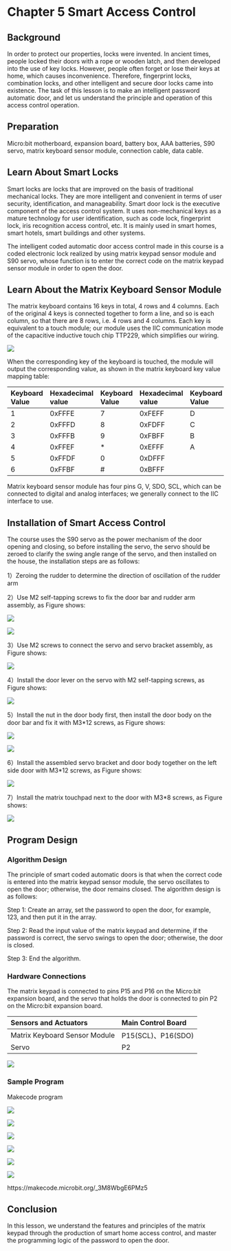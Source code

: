 # Chapter 5 Smart Access Control 

## Background 
<P>
In order to protect our properties, locks were invented. In ancient times, people locked their doors with a rope or wooden latch, and then developed into the use of key locks. However, people often forget or lose their keys at home, which causes inconvenience. Therefore, fingerprint locks, combination locks, and other intelligent and secure door locks came into existence. The task of this lesson is to make an intelligent password automatic door, and let us understand the principle and operation of this access control operation. 
<P>

## Preparation 
<P>
Micro:bit motherboard, expansion board, battery box, AAA batteries, S90 servo, matrix keyboard sensor module, connection cable, data cable. 
<P>

## Learn About Smart Locks  
<P>
Smart locks are locks that are improved on the basis of traditional mechanical locks. They are more intelligent and convenient in terms of user security, identification, and manageability. Smart door lock is the executive component of the access control system. It uses non-mechanical keys as a mature technology for user identification, such as code lock, fingerprint lock, iris recognition access control, etc. It is mainly used in smart homes, smart hotels, smart buildings and other systems. 
<P>
<P>
The intelligent coded automatic door access control made in this course is a coded electronic lock realized by using matrix keypad sensor module and S90 servo, whose function is to enter the correct code on the matrix keypad sensor module in order to open the door.  
<P>

 
## Learn About the Matrix Keyboard Sensor Module  

<P>
The matrix keyboard contains 16 keys in total, 4 rows and 4 columns. Each of the original 4 keys is connected together to form a line, and so is each column, so that there are 8 rows, i.e. 4 rows and 4 columns. Each key is equivalent to a touch module; our module uses the IIC communication mode of the capacitive inductive touch chip TTP229, which simplifies our wiring.
<P>
<P>
 
![](pic/5/5_1.png)<BR>
<P>
<P>
When the corresponding key of the keyboard is touched, the module will output the corresponding value, as shown in the matrix keyboard key value mapping table:  
<P>
 
Keyboard Value | Hexadecimal value  | Keyboard Value | Hexadecimal value  | Keyboard Value | Hexadecimal value 
:-- | :-- | :-- | :-- | :-- | :--
1|0xFFFE|7|0xFEFF|D|0x7FFF 
2|0xFFFD|8|0xFDFF|C|0xF7FF 
3|0xFFFB|9|0xFBFF|B|0xFF7F 
4|0xFFEF|*|0xEFFF|A|0xFFF7 
5|0xFFDF|0|0xDFFF|
6|0xFFBF|#|0xBFFF|
 
<P>
Matrix keyboard sensor module has four pins G, V, SDO, SCL, which can be connected to digital and analog interfaces; we generally connect to the IIC interface to use.  
<P>
 
## Installation of Smart Access Control 
<P>
The course uses the S90 servo as the power mechanism of the door opening and closing, so before installing the servo, the servo should be zeroed to clarify the swing angle range of the servo, and then installed on the house, the installation steps are as follows:  
<P>
<P>
1）Zeroing the rudder to determine the direction of oscillation of the rudder arm  
<P>
<P>
2）Use M2 self-tapping screws to fix the door bar and rudder arm assembly, as Figure shows: 
<P>
<P>
 
![](pic/5/5_2.jpg)<BR>
<P>
<P>
 
![](pic/5/5_3.jpg)<BR>
<P>
<P>
3）Use M2 screws to connect the servo and servo bracket assembly, as Figure shows: 
<P>
<P>
 
![](pic/5/5_4.jpg)<BR>
<P>
<P>
4）Install the door lever on the servo with M2 self-tapping screws, as Figure shows: 
<P>
<P>
 
![](pic/5/5_5.jpg)<BR>
<P>
<P>
5）Install the nut in the door body first, then install the door body on the door bar and fix it with M3*12 screws, as Figure shows: 
<P>
<P>
 
![](pic/5/5_6.jpg)<BR>
<P>
<P>
 
![](pic/5/5_7.jpg)<BR>
<P>
<P>
6）Install the assembled servo bracket and door body together on the left side door with M3*12 screws, as Figure shows:
<P>
<P>
 
![](pic/5/5_8.jpg)<BR>
<P>
<P>
7）Install the matrix touchpad next to the door with M3*8 screws, as Figure shows: 
<P>
<P>
 
![](pic/5/5_9.jpg)<BR>
<P>

## Program Design

### Algorithm Design 
<P>
The principle of smart coded automatic doors is that when the correct code is entered into the matrix keypad sensor module, the servo oscillates to open the door; otherwise, the door remains closed. The algorithm design is as follows: 
<P>
<P>
Step 1: Create an array, set the password to open the door, for example, 123, and then put it in the array. 
<P>
<P>
Step 2: Read the input value of the matrix keypad and determine, if the password is correct, the servo swings to open the door; otherwise, the door is closed. 
<P>
<P>
Step 3: End the algorithm.
<P>

### Hardware Connections 
<P>
The matrix keypad is connected to pins P15 and P16 on the Micro:bit expansion board, and the servo that holds the door is connected to pin P2 on the Micro:bit expansion board.  
<P>
 
Sensors and Actuators | Main Control Board 
 :-- | :--
Matrix Keyboard Sensor Module |P15(SCL)、P16(SDO) 
Servo |P2 
<P>
 
![](pic/5/5_10.jpg)<BR>
<P>

### Sample Program  
<P>
Makecode program  
<P>
<P>
 
![](pic/5/5_11.png)<BR>
<P>
<P>
 
![](pic/5/5_12.png)<BR>
<P>
<P>
 
![](pic/5/5_13.png)<BR>
<P>
<P>
 
![](pic/5/5_14.png)<BR>
<P>
<P>
 
![](pic/5/5_15.png)<BR>
<P>
<P>
 
![](pic/5/5_16.png)<BR>
<P>
<P> 
https://makecode.microbit.org/_3M8WbgE6PMz5 
<P> 

## Conclusion  
<P>    
In this lesson, we understand the features and principles of the matrix keypad through the production of smart home access control, and master the programming logic of the password to open the door.
<P>
 
